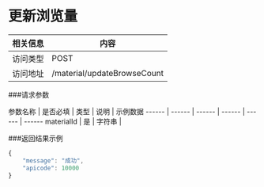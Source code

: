# 更新浏览量
 相关信息 | 内容
 ------ | ------
 访问类型 | POST
 访问地址 | /material/updateBrowseCount

###请求参数

 参数名称 | 是否必填 | 类型 | 说明 | 示例数据
 ------ | ------ | ------ | ------ | ------ | ------
 materialId | 是 | 字符串 |

###返回结果示例

```javascript
{
    "message": "成功",
    "apicode": 10000
}
